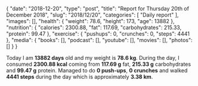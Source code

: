 {
    "date": "2018-12-20",
    "type": "post",
    "title": "Report for Thursday 20th of December 2018",
    "slug": "2018\/12\/20",
    "categories": [
        "Daily report"
    ],
    "images": [],
    "health": {
        "weight": 78.6,
        "height": 173,
        "age": 13882
    },
    "nutrition": {
        "calories": 2300.88,
        "fat": 117.69,
        "carbohydrates": 215.33,
        "protein": 99.47
    },
    "exercise": {
        "pushups": 0,
        "crunches": 0,
        "steps": 4441
    },
    "media": {
        "books": [],
        "podcast": [],
        "youtube": [],
        "movies": [],
        "photos": []
    }
}

Today I am <strong>13882 days</strong> old and my weight is <strong>78.6 kg</strong>. During the day, I consumed <strong>2300.88 kcal</strong> coming from <strong>117.69 g</strong> fat, <strong>215.33 g</strong> carbohydrates and <strong>99.47 g</strong> protein. Managed to do <strong>0 push-ups</strong>, <strong>0 crunches</strong> and walked <strong>4441 steps</strong> during the day which is approximately <strong>3.38 km</strong>.